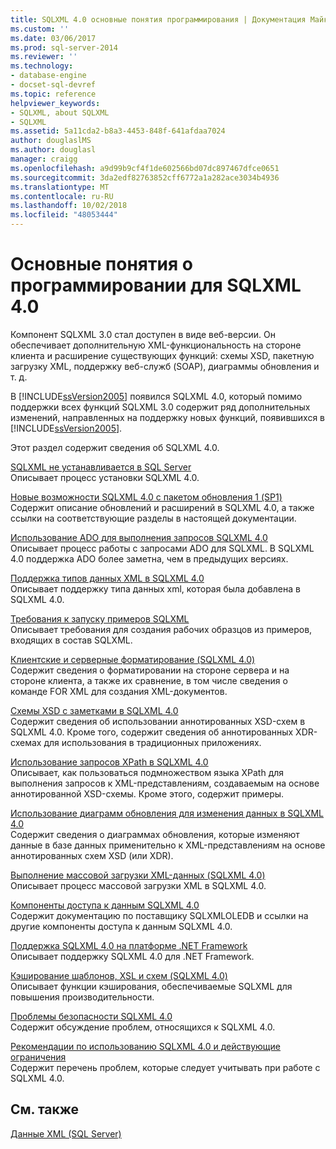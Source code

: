 ```yaml
---
title: SQLXML 4.0 основные понятия программирования | Документация Майкрософт
ms.custom: ''
ms.date: 03/06/2017
ms.prod: sql-server-2014
ms.reviewer: ''
ms.technology:
- database-engine
- docset-sql-devref
ms.topic: reference
helpviewer_keywords:
- SQLXML, about SQLXML
- SQLXML
ms.assetid: 5a11cda2-b8a3-4453-848f-641afdaa7024
author: douglaslMS
ms.author: douglasl
manager: craigg
ms.openlocfilehash: a9d99b9cf4f1de602566bd07dc897467dfce0651
ms.sourcegitcommit: 3da2edf82763852cff6772a1a282ace3034b4936
ms.translationtype: MT
ms.contentlocale: ru-RU
ms.lasthandoff: 10/02/2018
ms.locfileid: "48053444"
---
```

# <a name="sqlxml-40-programming-concepts"></a>Основные понятия о программировании для SQLXML 4.0
  Компонент SQLXML 3.0 стал доступен в виде веб-версии. Он обеспечивает дополнительную XML-функциональность на стороне клиента и расширение существующих функций: схемы XSD, пакетную загрузку XML, поддержку веб-служб (SOAP), диаграммы обновления и т. д.  
  
 В [!INCLUDE[ssVersion2005](../../includes/ssversion2005-md.md)] появился SQLXML 4.0, который помимо поддержки всех функций SQLXML 3.0 содержит ряд дополнительных изменений, направленных на поддержку новых функций, появившихся в [!INCLUDE[ssVersion2005](../../includes/ssversion2005-md.md)].  
  
 Этот раздел содержит сведения об SQLXML 4.0.  
  
 [SQLXML не устанавливается в SQL Server](sqlxml-is-not-installed-in-sql-server.md)  
 Описывает процесс установки SQLXML 4.0.  
  
 [Новые возможности SQLXML 4.0 с пакетом обновления 1 (SP1)](what-s-new-in-sqlxml-4-0-sp1.md)  
 Содержит описание обновлений и расширений в SQLXML 4.0, а также ссылки на соответствующие разделы в настоящей документации.  
  
 [Использование ADO для выполнения запросов SQLXML 4.0](using-ado-to-execute-sqlxml-4-0-queries.md)  
 Описывает процесс работы с запросами ADO для SQLXML. В SQLXML 4.0 поддержка ADO более заметна, чем в предыдущих версиях.  
  
 [Поддержка типов данных XML в SQLXML 4.0](xml-data-type-support-in-sqlxml-4-0.md)  
 Описывает поддержку типа данных xml, которая была добавлена в SQLXML 4.0.  
  
 [Требования к запуску примеров SQLXML](requirements-for-running-sqlxml-examples.md)  
 Описывает требования для создания рабочих образцов из примеров, входящих в состав SQLXML.  
  
 [Клиентские и серверные форматирование &#40;SQLXML 4.0&#41;](formatting/client-side-and-server-side-formatting-sqlxml-4-0.md)  
 Содержит сведения о форматировании на стороне сервера и на стороне клиента, а также их сравнение, в том числе сведения о команде FOR XML для создания XML-документов.  
  
 [Схемы XSD с заметками в SQLXML 4.0](annotated-xsd-schemas/annotated-xsd-schemas-in-sqlxml-4-0.md)  
 Содержит сведения об использовании аннотированных XSD-схем в SQLXML 4.0. Кроме того, содержит сведения об аннотированных XDR-схемах для использования в традиционных приложениях.  
  
 [Использование запросов XPath в SQLXML 4.0](../sqlxml-annotated-xsd-schemas-xpath-queries/using-xpath-queries-in-sqlxml-4-0.md)  
 Описывает, как пользоваться подмножеством языка XPath для выполнения запросов к XML-представлениям, создаваемым на основе аннотированной XSD-схемы. Кроме этого, содержит примеры.  
  
 [Использование диаграмм обновления для изменения данных в SQLXML 4.0](../sqlxml-annotated-xsd-schemas-xpath-queries/updategrams/using-updategrams-to-modify-data-in-sqlxml-4-0.md)  
 Содержит сведения о диаграммах обновления, которые изменяют данные в базе данных применительно к XML-представлениям на основе аннотированных схем XSD (или XDR).  
  
 [Выполнение массовой загрузки XML-данных &#40;SQLXML 4.0&#41;](../sqlxml-annotated-xsd-schemas-xpath-queries/bulk-load-xml/performing-bulk-load-of-xml-data-sqlxml-4-0.md)  
 Описывает процесс массовой загрузки XML в SQLXML 4.0.  
  
 [Компоненты доступа к данным SQLXML 4.0](../sqlxml-annotated-xsd-schemas-xpath-queries/data-access-components-provider/sqlxml-4-0-data-access-components-sqlxmloledb-provider.md)  
 Содержит документацию по поставщику SQLXMLOLEDB и ссылки на другие компоненты доступа к данным SQLXML 4.0.  
  
 [Поддержка SQLXML 4.0 на платформе .NET Framework](../../database-engine/dev-guide/sqlxml-4-0-net-framework-support.md)  
 Описывает поддержку SQLXML 4.0 для .NET Framework.  
  
 [Кэширование шаблонов, XSL и схем &#40;SQLXML 4.0&#41;](../sqlxml-annotated-xsd-schemas-xpath-queries/caching-templates-xml-schemas/caching-templates-xsl-and-schemas-sqlxml-4-0.md)  
 Описывает функции кэширования, обеспечиваемые SQLXML для повышения производительности.  
  
 [Проблемы безопасности SQLXML 4.0](../sqlxml-annotated-xsd-schemas-xpath-queries/security/sqlxml-4-0-security-considerations.md)  
 Содержит обсуждение проблем, относящихся к SQLXML 4.0.  
  
 [Рекомендации по использованию SQLXML 4.0 и действующие ограничения](../sqlxml-annotated-xsd-schemas-xpath-queries/guidelines-and-limitations-of-sqlxml-4-0.md)  
 Содержит перечень проблем, которые следует учитывать при работе с SQLXML 4.0.  
  
## <a name="see-also"></a>См. также  
 [Данные XML (SQL Server)](../xml/xml-data-sql-server.md)  
  
  
